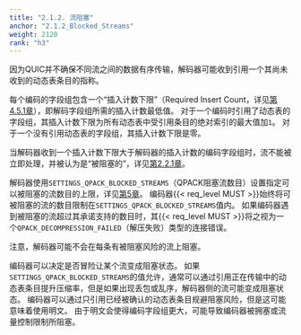 ```yaml
---
title: "2.1.2. 流阻塞"
anchor: "2.1.2_Blocked_Streams"
weight: 2120
rank: "h3"
---
```



因为QUIC并不确保不同流之间的数据有序传输，解码器可能收到引用一个其尚未收到的动态表条目的指称。

每个编码的字段组包含一个“插入计数下限”（Required Insert Count，详见[第4.5.1章](#4.5.1_Encoded_Field_Section_Prefix)），即解码字段组所需的插入计数最低值。
对于一个编码时引用了动态表的字段组，其插入计数下限为所有动态表中受引用条目的绝对索引的最大值加`1`。
对于一个没有引用动态表的字段组，其插入计数下限是零。

当解码器收到一个插入计数下限大于解码器的插入计数的编码字段组时，流不能被立即处理，并被认为是“被阻塞的”，详见[第2.2.1章](#2.2.1_Blocked_Decoding)。

解码器使用`SETTINGS_QPACK_BLOCKED_STREAMS`（QPACK阻塞流数目）设置指定可以被阻塞的流数目的上限，详见[第5章](#5_Configuration)。
编码器{{< req_level MUST >}}始终将可被阻塞的流的数目限制在`SETTINGS_QPACK_BLOCKED_STREAMS`值内。
如果编码器遇到被阻塞的流超过其承诺支持的数目时，其{{< req_level MUST >}}将之视为一个`QPACK_DECOMPRESSION_FAILED`（解压失败）类型的连接错误。

注意，解码器可能不会在每条有被阻塞风险的流上阻塞。

编码器可以决定是否冒险让某个流变成阻塞状态。
如果`SETTINGS_QPACK_BLOCKED_STREAMS`的值允许，通常可以通过引用正在传输中的动态表条目提升压缩率，但是如果出现丢包或乱序，解码器侧的流可能变成阻塞状态。
编码器可以通过只引用已经被确认的动态表条目规避阻塞风险，但是这可能意味着使用明文。
由于明文会使得编码字段组更大，可能导致编码器被拥塞或流量控制限制所阻塞。
